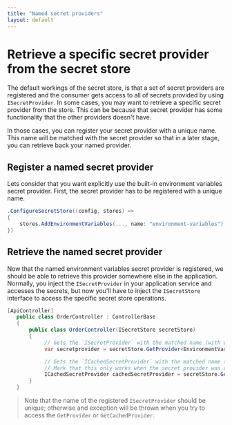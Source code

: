 ```yaml
---
title: "Named secret providers"
layout: default
---
```


# Retrieve a specific secret provider from the secret store

The default workings of the secret store, is that a set of secret providers are registered and the consumer gets access to all of secrets provided by using `ISecretProvider`.
In some cases, you may want to retrieve a specific secret provider from the store. This can be because that secret provider has some functionality that the other providers doesn't have.

In those cases, you can register your secret provider with a unique name. This name will be matched with the secret provider so that in a later stage, you can retrieve back your named provider.

## Register a named secret provider

Lets consider that you want explicitly use the built-in environment variables secret provider.
First, the secret provider has to be registered with a unique name. 

```csharp
.ConfigureSecretStore((config, stores) =>
{
    stores.AddEnvironmentVariables(..., name: "environment-variables");
})
```

## Retrieve the named secret provider

Now that the named environment variables secret provider is registered, we should be able to retrieve this provider somewhere else in the application.
Normally, you inject the `ISecretProvider` in your application service and accesses the secrets, but now you'll have to inject the `ISecretStore` interface to access the specific secret store operations.

```csharp
[ApiController]
   public class OrderController : ControllerBase
   {
       public class OrderController(ISecretStore secretStore)
       {
            // Gets the `ISecretProvider` with the matched name (with either using the `ISecretProvider` as return type or your own generic type).
            var secretprovider = secretStore.GetProvider<EnvironmentVariableSecretProvider>("environment-variables");

            // Gets the `ICachedSecretProvider` with the matched name (with either using the `ICachedSecretProvider` as return type or your own generic type).
            // Mark that this only works when the secret provider was regisered as a cached secret provider.
            ICachedSecretProvider cachedSecretProvider = secretStore.GetCachedProvider("your-cached-secret-provider");
       }
   }
```

> Note that the name of the registered `ISecretProvider` should be unique; otherwise and exception will be thrown when you try to access the `GetProvider` or `GetCachedProvider`.

